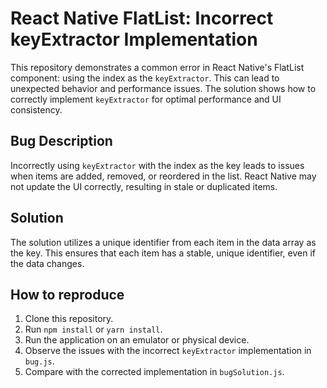 # React Native FlatList: Incorrect keyExtractor Implementation

This repository demonstrates a common error in React Native's FlatList component: using the index as the `keyExtractor`. This can lead to unexpected behavior and performance issues.  The solution shows how to correctly implement `keyExtractor` for optimal performance and UI consistency. 

## Bug Description
Incorrectly using `keyExtractor` with the index as the key leads to issues when items are added, removed, or reordered in the list.  React Native may not update the UI correctly, resulting in stale or duplicated items.

## Solution
The solution utilizes a unique identifier from each item in the data array as the key.  This ensures that each item has a stable, unique identifier, even if the data changes.

## How to reproduce
1. Clone this repository.
2. Run `npm install` or `yarn install`.
3. Run the application on an emulator or physical device.
4. Observe the issues with the incorrect `keyExtractor` implementation in `bug.js`.
5. Compare with the corrected implementation in `bugSolution.js`.